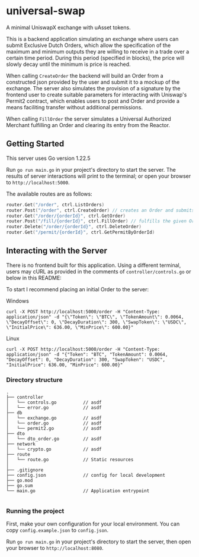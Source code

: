 # universal-swap
A minimal UniswapX exchange with uAsset tokens.

This is a backend application simulating an exchange where users can submit Exclusive Dutch Orders, which allow the specification of the maximum and minimum outputs they are willing to receive in a trade over a certain time period. During this period (specified in blocks), the price will slowly decay until the minimum is price is reached.

When calling `CreateOrder` the backend will build an Order from a constructed json provided by the user and submit it to a mockup of the exchange. The server also simulates the provision of a signature by the frontend user to create suitable parameters for interacting with Uniswap's Permit2 contract, which enables users to post and Order and provide a means faciliting transfer without additional permissions.

When calling `FillOrder` the server simulates a Universal Authorized Merchant fulfilling an Order and clearing its entry from the Reactor.

## Getting Started

This server uses Go version 1.22.5

Run `go run main.go` in your project's directory to start the server. The results of server interactions will print to the terminal; or open your browser to `http://localhost:5000`.

The available routes are as follows:
```go
router.Get("/order", ctrl.ListOrders)
router.Post("/order", ctrl.CreateOrder) // creates an Order and submits a Permit2
router.Get("/order/{orderId}", ctrl.GetOrder)
router.Post("/fill/{orderId}", ctrl.FillOrder) // fulfills the given Order
router.Delete("/order/{orderId}", ctrl.DeleteOrder)
router.Get("/permit/{orderId}", ctrl.GetPermitByOrderId)
```

## Interacting with the Server

There is no frontend built for this application. Using a different terminal, users may cURL as provided in the comments of `controller/controls.go` or below in this README:

To start I recommend placing an initial Order to the server:

Windows
```
curl -X POST http://localhost:5000/order -H "Content-Type: application/json" -d "{\"Token\": \"BTC\", \"TokenAmount\": 0.0064, \"DecayOffset\": 0, \"DecayDuration\": 300, \"SwapToken\": \"USDC\", \"InitialPrice\": 636.00, \"MinPrice\": 600.00}"
```

Linux
```
curl -X POST http://localhost:5000/order -H "Content-Type: application/json" -d "{"Token": "BTC", "TokenAmount": 0.0064, "DecayOffset": 0, "DecayDuration": 300, "SwapToken": "USDC", "InitialPrice": 636.00, "MinPrice": 600.00}"
```

### Directory structure

```
.
├── controller
│   └── controls.go          // asdf
│   └── error.go             // asdf
├── db
│   └── exchange.go          // asdf
│   └── order.go             // asdf
│   └── permit2.go           // asdf
├── dto
│   └── dto_order.go         // asdf
├── network
│   └── crypto.go            // asdf
├── route
│   └── route.go             // Static resources
│
├── .gitignore
├── config.json              // config for local development
├── go.mod
├── go.sum
└── main.go                  // Application entrypoint
```

```

```

### Running the project

First, make your own configuration for your local environment. You can copy `config.example.json` to `config.json`.

Run `go run main.go` in your project's directory to start the server, then open your browser to `http://localhost:8080`.
